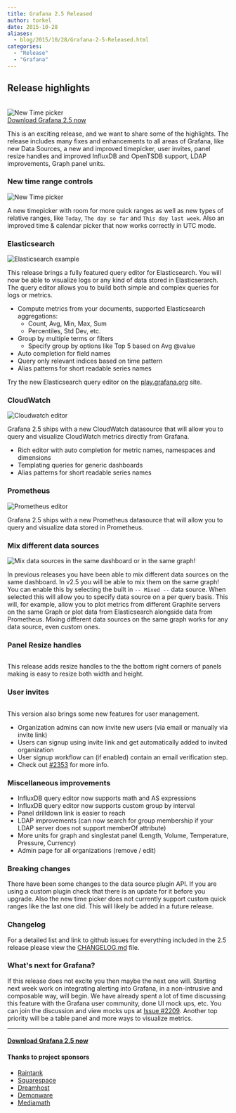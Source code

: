 ```yaml
---
title: Grafana 2.5 Released
author: torkel
date: 2015-10-28
aliases:
  - blog/2015/10/28/Grafana-2-5-Released.html
categories:
  - "Release"
  - "Grafana"
---
```


## Release highlights
<br>
<img class="no-shadow" src="/assets/img/blog/grafana_2_5_graphic.png" alt="New Time picker">

<div class="text-center">
  <a class="button primary radius" href="https://grafana.com/get">Download Grafana 2.5 now</a>
</div>

This is an exciting release, and we want to share some of the highlights. The release includes many
fixes and enhancements to all areas of Grafana, like new Data Sources, a new and improved timepicker,
user invites, panel resize handles and improved InfluxDB and OpenTSDB support, LDAP improvements, Graph
panel units.

### New time range controls
<img src="/assets/img/features/timepicker.png" alt="New Time picker">

A new timepicker with room for more quick ranges as well as new types of relative ranges, like `Today`,
`The day so far` and `This day last week`. Also an improved time & calendar picker that now works
correctly in UTC mode.

### Elasticsearch

<img src="/assets/img/features/elasticsearch_metrics_ex1.png" alt="Elasticsearch example">
<br>

This release brings a fully featured query editor for Elasticsearch. You will now be able to visualize
logs or any kind of data stored in Elasticserarch. The query editor allows you to build both simple
and complex queries for logs or metrics.

- Compute metrics from your documents, supported Elasticsearch aggregations:
  - Count, Avg, Min, Max, Sum
  - Percentiles, Std Dev, etc.
- Group by multiple terms or filters
  - Specify group by options like Top 5 based on Avg @value
- Auto completion for field names
- Query only relevant indices based on time pattern
- Alias patterns for short readable series names

Try the new Elasticsearch query editor on the [play.grafana.org](http://play.grafana.org/dashboard/db/elasticsearch-metrics) site.

### CloudWatch

<img src="/assets/img/features/cloudwatch.png" alt="Cloudwatch editor">

Grafana 2.5 ships with a new CloudWatch datasource that will allow you to query and visualize CloudWatch
metrics directly from Grafana.

- Rich editor with auto completion for metric names, namespaces and dimensions
- Templating queries for generic dashboards
- Alias patterns for short readable series names

### Prometheus

<img src="/assets/img/features/prometheus_editor.png" alt="Prometheus editor">

Grafana 2.5 ships with a new Prometheus datasource that will allow you to query and visualize data
stored in Prometheus.


### Mix different data sources
<img src="/assets/img/features/mixed_data.png" alt="Mix data sources in the same dashboard or in the same graph!">

In previous releases you have been able to mix different data sources on the same dashboard. In v2.5 you
will be able to mix them on the same graph! You can enable this by selecting the built in `-- Mixed --` data source.
When selected this will allow you to specify data source on a per query basis. This will, for example, allow you
to plot metrics from different Graphite servers on the same Graph or plot data from Elasticsearch alongside
data from Prometheus. Mixing different data sources on the same graph works for any data source, even custom ones.

### Panel Resize handles
<img src="/assets/img/features/panel_resize.gif" alt="">

This release adds resize handles to the the bottom right corners of panels making is easy to resize both width and height.

### User invites
<img src="/assets/img/features/org_invite.png" alt="">

This version also brings some new features for user management.

- Organization admins can now invite new users (via email or manually via invite link)
- Users can signup using invite link and get automatically added to invited organization
- User signup workflow can (if enabled) contain an email verification step.
- Check out [#2353](https://github.com/grafana/grafana/issues/2353) for more info.

### Miscellaneous improvements

- InfluxDB query editor now supports math and AS expressions
- InfluxDB query editor now supports custom group by interval
- Panel drilldown link is easier to reach
- LDAP improvements (can now search for group membership if your LDAP server does not support memberOf attribute)
- More units for graph and singlestat panel (Length, Volume, Temperature, Pressure, Currency)
- Admin page for all organizations (remove / edit)

### Breaking changes
There have been some changes to the data source plugin API. If you are using a custom plugin check that there is an update for it before you upgrade. Also
the new time picker does not currently support custom quick ranges like the last one did. This will likely be added in a
future release.

### Changelog
For a detailed list and link to github issues for everything included in the 2.5 release please
view the [CHANGELOG.md](https://github.com/grafana/grafana/blob/master/CHANGELOG.md) file.

### What's next for Grafana?
If this release does not excite you then maybe the next one will. Starting next week work on integrating
alerting into Grafana, in a non-intrusive and composable way, will begin. We have already spent a lot of
time discussing this feature with the Grafana user community, done UI mock ups, etc. You can join the
discussion and view mocks ups at [Issue #2209](https://github.com/grafana/grafana/issues/2209). Another top
priority will be a table panel and more ways to visualize metrics.

- - -

#### <a href="https://grafana.com/get">Download Grafana 2.5 now</a>

#### Thanks to project sponsors
* [Raintank](http://raintank.io)
* [Squarespace](http://www.squarespace.com)
* [Dreamhost](http://www.dreamhost.com)
* [Demonware](http://www.demonware.net)
* [Mediamath](https://developer.mediamath.com/OpenSource)
